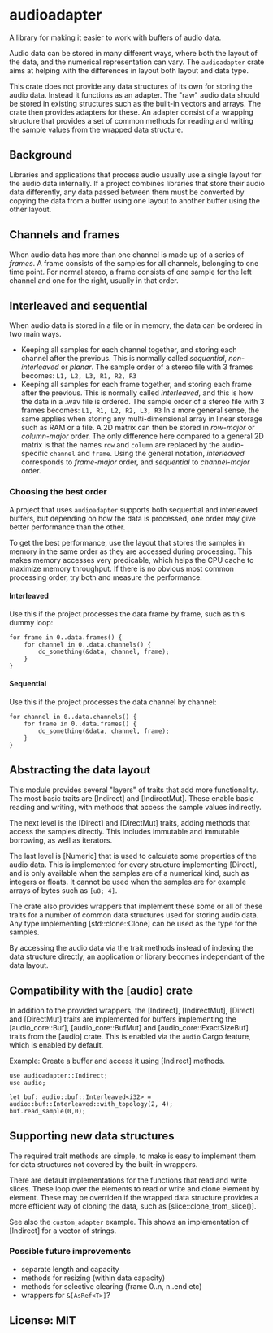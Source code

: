 # audioadapter

A library for making it easier to work with buffers of audio data.

Audio data can be stored in many different ways,
where both the layout of the data, and the numerical representation can vary.
The `audioadapter` crate aims at helping with the differences
in layout both layout and data type.

This crate does not provide any data structures of its own
for storing the audio data.
Instead it functions as an adapter.
The "raw" audio data should be stored in existing structures
such as the built-in vectors and arrays.
The crate then provides adapters for these.
An adapter consist of a wrapping structure that provides
a set of common methods for reading and writing the sample values
from the wrapped data structure. 


## Background
Libraries and applications that process audio usually use
a single layout for the audio data internally.
If a project combines libraries that store their audio data differently,
any data passed between them must be converted
by copying the data from a buffer using one layout
to another buffer using the other layout.

## Channels and frames
When audio data has more than one channel is made up of a series of _frames_.
A frame consists of the samples for all channels, belonging to one time point.
For normal stereo, a frame consists of one sample for the left channel
and one for the right, usually in that order.

## Interleaved and sequential
When audio data is stored in a file or in memory,
the data can be ordered in two main ways.
- Keeping all samples for each channel together,
  and storing each channel after the previous.
  This is normally called _sequential_, _non-interleaved_ or _planar_.
  The sample order of a stereo file with 3 frames becomes:
  `L1, L2, L3, R1, R2, R3`
- Keeping all samples for each frame together,
  and storing each frame after the previous.
  This is normally called _interleaved_, and this is how the data in a .wav file is ordered.
  The sample order of a stereo file with 3 frames becomes:
  `L1, R1, L2, R2, L3, R3`
In a more general sense, the same applies when storing
any multi-dimensional array in linear storage such as RAM or a file.
A 2D matrix can then be stored in _row-major_ or _column-major_ order.
The only difference here compared to a general 2D matrix is that the names `row` and `column`
are replaced by the audio-specific `channel` and `frame`.
Using the general notation, _interleaved_ corresponds to _frame-major_ order,
and _sequential_ to _channel-major_ order.

### Choosing the best order
A project that uses `audioadapter` supports both sequential and interleaved buffers,
but depending on how the data is processed, one order may give better performance than the other.

To get the best performance, use the layout that stores the samples in memory
in the same order as they are accessed during processing.
This makes memory accesses very predicable, which helps the CPU cache to maximize memory throughput.
If there is no obvious most common processing order,
try both and measure the performance.

#### Interleaved
Use this if the project processes the data frame by frame, such as this dummy loop:
```ignore
for frame in 0..data.frames() {
    for channel in 0..data.channels() {
        do_something(&data, channel, frame);
    }
}
```

#### Sequential
Use this if the project processes the data channel by channel:
```ignore
for channel in 0..data.channels() {
    for frame in 0..data.frames() {
        do_something(&data, channel, frame);
    }
}
```

## Abstracting the data layout
This module provides several "layers" of traits that add more functionality.
The most basic traits are [Indirect] and [IndirectMut].
These enable basic reading and writing, with methods that access the sample values
indirectly.

The next level is the [Direct] and [DirectMut] traits,
adding methods that access the samples directly.
This includes immutable and immutable borrowing, as well as iterators.

The last level is [Numeric] that is used to calculate some properties of the audio data.
This is implemented for every structure implementing [Direct],
and is only available when the samples are of a numerical kind, such as integers or floats.
It cannot be used when the samples are for example arrays of bytes such as `[u8; 4]`.

The crate also provides wrappers that implement these some or all of these traits
for a number of common data structures used for storing audio data.
Any type implementing [std::clone::Clone] can be used as the type for the samples.

By accessing the audio data via the trait methods instead
of indexing the data structure directly,
an application or library becomes independant of the data layout.

## Compatibility with the [audio] crate
In addition to the provided wrappers, the [Indirect], [IndirectMut],
[Direct] and [DirectMut] traits are implemented for
buffers implementing the [audio_core::Buf], [audio_core::BufMut] and [audio_core::ExactSizeBuf]
traits from the [audio] crate.
This is enabled via the `audio` Cargo feature, which is enabled by default.

Example: Create a buffer and access it using [Indirect] methods.
```
use audioadapter::Indirect;
use audio;

let buf: audio::buf::Interleaved<i32> = audio::buf::Interleaved::with_topology(2, 4);
buf.read_sample(0,0);
```


## Supporting new data structures
The required trait methods are simple, to make is easy to implement them for
data structures not covered by the built-in wrappers.

There are default implementations for the functions that read and write slices.
These loop over the elements to read or write and clone element by element.
These may be overriden if the wrapped data structure provides a more efficient way
of cloning the data, such as [slice::clone_from_slice()].

See also the `custom_adapter` example.
This shows an implementation of [Indirect]
for a vector of strings.

### Possible future improvements
- separate length and capacity
- methods for resizing (within data capacity)
- methods for selective clearing (frame 0..n, n..end etc)
- wrappers for `&[AsRef<T>]`?

## License: MIT
